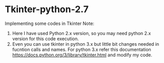 # Tkinter-python-2.7
Implementing some codes in Tkinter
Note: 
1) Here I have used Python 2.x version, so you may need python 2.x version for this code execution.
2) Even you can use tkinter in python 3.x but little bit changes needed in fucntion calls and names.
For python 3.x refer this documentation https://docs.python.org/3/library/tkinter.html and modify my code.

                 
